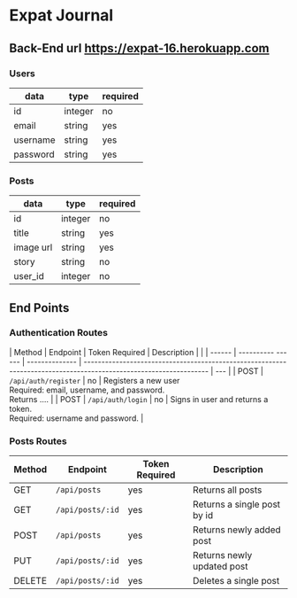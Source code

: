 # Expat Journal

## Back-End url https://expat-16.herokuapp.com

### Users

| data       | type                  | required |
| ---------- | --------------------- | -------- |
| id         | integer               | no       |
| email      | string                | yes      |
| username   | string                | yes      |
| password   | string                | yes      |

### Posts

| data             | type    | required |
| -----------      | ------- | -------- |
| id               | integer | no       |
| title            | string  | yes      |
| image url        | string  | yes      |
| story            | string  | no       |
| user_id          | integer | no       |

## End Points

### Authentication Routes

| Method | Endpoint         | Token Required | Description                                                                                                       |     |
| ------ | ----------   ------ | -------------- | ----------------------------------------------------------------------------------------------------------------- | --- |
| POST   | `/api/auth/register` | no             | Registers a new user <br> Required: email, username, and password. <br>Returns .... |
| POST   | `/api/auth/login`    | no             | Signs in user and returns a token.<br> Required: username and password.              |

### Posts Routes

| Method | Endpoint           | Token Required | Description                   |
| ------ | ------------------ | -------------- | ----------------------------- |
| GET    | `/api/posts`        | yes            | Returns all posts             |
| GET    | `/api/posts/:id`    | yes            | Returns a single post by id   |
| POST   | `/api/posts`        | yes            | Returns newly added post      |
| PUT    | `/api/posts/:id`    | yes            | Returns newly updated post    |
| DELETE | `/api/posts/:id`    | yes            | Deletes a single post         |
